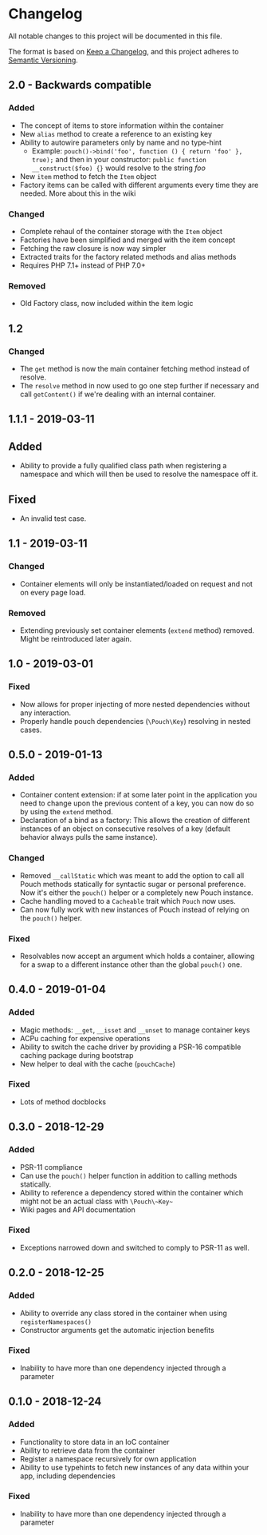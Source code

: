 # Changelog

All notable changes to this project will be documented in this file.

The format is based on [Keep a Changelog](https://keepachangelog.com/en/1.0.0/),
and this project adheres to [Semantic Versioning](https://semver.org/spec/v2.0.0.html).

## 2.0 - Backwards compatible

### Added

- The concept of items to store information within the container
- New `alias` method to create a reference to an existing key
- Ability to autowire parameters only by name and no type-hint
  - Example: `pouch()->bind('foo', function () { return 'foo' }, true);` and then in your constructor: `public function __construct($foo) {}` would resolve to the string *foo*
- New `item` method to fetch the `Item` object
- Factory items can be called with different arguments every time they are needed. More about this in the wiki
  
### Changed 

- Complete rehaul of the container storage with the `Item` object
- Factories have been simplified and merged with the item concept
- Fetching the raw closure is now way simpler
- Extracted traits for the factory related methods and alias methods
- Requires PHP 7.1+ instead of PHP 7.0+

### Removed

- Old Factory class, now included within the item logic

## 1.2

### Changed

- The `get` method is now the main container fetching method instead of resolve.
- The `resolve` method in now used to go one step further if necessary and call `getContent()` if we're dealing with an internal container.

## 1.1.1 - 2019-03-11

## Added

- Ability to provide a fully qualified class path when registering a namespace and which will then be used to resolve the namespace off it.

## Fixed

- An invalid test case.

## 1.1 - 2019-03-11

### Changed

- Container elements will only be instantiated/loaded on request and not on every page load.

### Removed

- Extending previously set container elements (`extend` method) removed. Might be reintroduced later again.

## 1.0 - 2019-03-01

### Fixed

- Now allows for proper injecting of more nested dependencies without any interaction.
- Properly handle pouch dependencies (`\Pouch\Key`) resolving in nested cases.

## 0.5.0 - 2019-01-13

### Added

- Container content extension: if at some later point in the application you need to change upon the previous content of a key, you can now do so by using the `extend` method.
- Declaration of a bind as a factory: This allows the creation of different instances of an object on consecutive resolves of a key (default behavior always pulls the same instance).

### Changed

- Removed `__callStatic` which was meant to add the option to call all Pouch methods statically for syntactic sugar or personal preference. Now it's either the `pouch()` helper or a completely new Pouch instance.
- Cache handling moved to a `Cacheable` trait which `Pouch` now uses.
- Can now fully work with new instances of Pouch instead of relying on the `pouch()` helper.

### Fixed

- Resolvables now accept an argument which holds a container, allowing for a swap to a different instance other than the global `pouch()` one.

## 0.4.0 - 2019-01-04

### Added 

- Magic methods: `__get`, `__isset` and `__unset` to manage container keys
- ACPu caching for expensive operations
- Ability to switch the cache driver by providing a PSR-16 compatible caching package during bootstrap
- New helper to deal with the cache (`pouchCache`)

### Fixed

- Lots of method docblocks

## 0.3.0 - 2018-12-29

### Added

- PSR-11 compliance
- Can use the `pouch()` helper function in addition to calling methods statically.
- Ability to reference a dependency stored within the container which might not be an actual class with `\Pouch\~Key~`
- Wiki pages and API documentation

### Fixed 

- Exceptions narrowed down and switched to comply to PSR-11 as well.

## 0.2.0 - 2018-12-25

### Added
- Ability to override any class stored in the container when using `registerNamespaces()`
- Constructor arguments get the automatic injection benefits

### Fixed
- Inability to have more than one dependency injected through a parameter

## 0.1.0 - 2018-12-24

### Added
- Functionality to store data in an IoC container
- Ability to retrieve data from the container
- Register a namespace recursively for own application
- Ability to use typehints to fetch new instances of any data within your app, including dependencies

### Fixed
- Inability to have more than one dependency injected through a parameter
